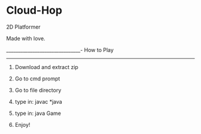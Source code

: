 # Cloud-Hop
2D Platformer 


Made with love. 




_______________________________-
How to Play
________________________________

1. Download and extract zip

2. Go to cmd prompt

3. Go to file directory

4. type in: javac *java

5. type in: java Game

6. Enjoy!
